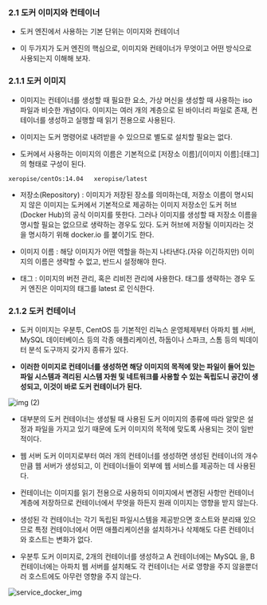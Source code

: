 ### **2.1 도커 이미지와 컨테이너**

- 도커 엔진에서 사용하는 기본 단위는 이미지와 컨테이너

- 이 두가지가 도커 엔진의 핵심으로, 이미지와 컨테이너가 무엇이고 어떤 방식으로 사용되는지 이해해 보자.

### 2.1.1 도커 이미지

- 이미지는 컨테이너를 생성할 때 필요한 요소, 가상 머신을 생성할 때 사용하는 iso 파일과 비슷한 개념이다. 이미지는 여러 개의 계층으로 된 바이너리 파일로 존재, 컨테이너를 생성하고 실행할 때 읽기 전용으로 사용된다.

- 이미지는 도커 명령어로 내려받을 수 있으므로 별도로 설치할 필요는 없다.

- 도커에서 사용하는 이미지의 이름은 기본적으로 \[저장소 이름\]/\[이미지 이름\]:\[태그\] 의 형태로 구성이 된다.

```
xeropise/centOs:14.04   xeropise/latest
```

- 저장소(Repository) : 이미지가 저장된 장소를 의미하는데, 저장소 이름이 명시되지 않은 이미지는 도커에서 기본적으로 제공하는 이미지 저장소인 도커 허브(Docker Hub)의 공식 이미지를 뜻한다. 그러나 이미지를 생성할 때 저장소 이름을 명시할 필요는 없으므로 생략하는 경우도 있다. 도커 허브에 저장될 이미지라는 것을 명시하기 위해 docker.io 를 붙이기도 한다.

- 이미지 이름 : 해당 이미지가 어떤 역할을 하는지 나타낸다.(자유 이긴하지만) 이미지의 이름은 생략할 수 없고, 반드시 설정해야 한다.

- 태그 : 이미지의 버전 관리, 혹은 리비전 관리에 사용한다. 태그를 생략하는 경우 도커 엔진은 이미지의 태그를 latest 로 인식한다.

### 2.1.2 도커 컨테이너

- 도커 이미지는 우분투, CentOS 등 기본적인 리눅스 운영체제부터 아파치 웹 서버, MySQL 데이터베이스 등의 각종 애플리케이션, 하둡이나 스파크, 스톰 등의 빅데이터 분석 도구까지 갖가지 종류가 있다.

- **이러한 이미지로 컨테이너를 생성하면 해당 이미지의 목적에 맞는 파일이 들어 있는 파일 시스템과 격리된 시스템 자원 및 네트워크를 사용할 수 있는 독립도니 공간이 생성되고, 이것이 바로 도커 컨테이너가 된다.**

![img (2)](https://user-images.githubusercontent.com/50399804/120428845-594f6280-c3af-11eb-9d1e-b7edcf7b6607.png)

- 대부분의 도커 컨테이너는 생성될 때 사용된 도커 이미지의 종류에 따라 알맞은 설정과 파일을 가지고 있기 때문에 도커 이미지의 목적에 맞도록 사용되는 것이 일반적이다.

- 웹 서버 도커 이미지로부터 여러 개의 컨테이너를 생성하면 생성된 컨테이너의 개수만큼 웹 서버가 생성되고, 이 컨테이너들이 외부에 웹 서비스를 제공하는 데 사용된다.

- 컨테이너는 이미지를 읽기 전용으로 사용하되 이미지에서 변경된 사항만 컨테이너 계층에 저장하므로 컨테이너에서 무엇을 하든지 원래 이미지는 영향을 받지 않는다.

- 생성된 각 컨테이너는 각기 독립된 파일시스템을 제공받으면 호스트와 분리돼 있으므로 특정 컨테이너에서 어떤 애플리케이션을 설치하거나 삭제해도 다른 컨테이너와 호스트는 변화가 없다.

- 우분투 도커 이미지로, 2개의 컨테이너를 생성하고 A 컨테이너에는 MySQL 을, B 컨테이너에는 아파치 웹 서버를 설치해도 각 컨테이너는 서로 영향을 주지 않을뿐더러 호스트에도 아무런 영향을 주지 않는다.

![service_docker_img](https://user-images.githubusercontent.com/50399804/120430386-e72c4d00-c3b1-11eb-8895-0151998a7376.png)
